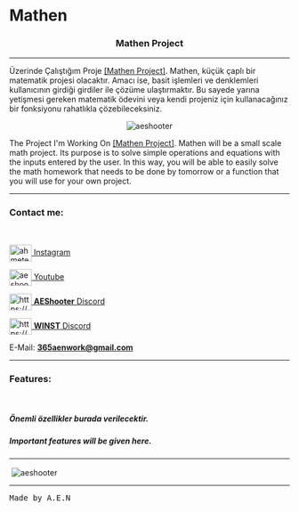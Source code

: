 # Mathen
<h3 align="center">Mathen Project</h3><hr>

Üzerinde Çalıştığım Proje <a href="https://github.com/AEShooter/Mathen">[Mathen Project]</a>. Mathen, küçük çaplı bir matematik projesi olacaktır. Amacı ise, basit işlemleri ve denklemleri kullanıcının girdiği girdiler ile çözüme ulaştırmaktır. Bu sayede yarına yetişmesi gereken matematik ödevini veya kendi projeniz için kullanacağınız bir fonksiyonu rahatlıkla çözebileceksiniz.<br>

<p align="center"> <img src="https://komarev.com/ghpvc/?username=aeshooter&label=Profile%20views&color=0e75b6&style=flat" alt="aeshooter" /> </p>

The Project I'm Working On <a href="https://github.com/AEShooter/Mathen">[Mathen Project]</a>. Mathen will be a small scale math project. Its purpose is to solve simple operations and equations with the inputs entered by the user. In this way, you will be able to easily solve the math homework that needs to be done by tomorrow or a function that you will use for your own project.<hr>

<h3 align="left">Contact me:</h3><br>
<p align="left">

<a href="https://instagram.com/ahmetennn" target="blank"> <img align="center" src="https://raw.githubusercontent.com/rahuldkjain/github-profile-readme-generator/master/src/images/icons/Social/instagram.svg" alt="ahmetennn" height="30" width="40" /> Instagram </a>


<a href="https://www.youtube.com/c/aeshooter" target="blank"><img align="center" src="https://raw.githubusercontent.com/rahuldkjain/github-profile-readme-generator/master/src/images/icons/Social/youtube.svg" alt="aeshooter" height="30" width="40" /> Youtube </a>


<a href="https://discord.gg/scRh8nhzSx" target="blank"><img align="center" src="https://raw.githubusercontent.com/rahuldkjain/github-profile-readme-generator/master/src/images/icons/Social/discord.svg" alt="https://discord.gg/scRh8nhzSx" height="30" width="40" /> **AEShooter** Discord </a>
  
<a href="https://discord.gg/VEm2M3aPep" target="blank"><img align="center" src="https://raw.githubusercontent.com/rahuldkjain/github-profile-readme-generator/master/src/images/icons/Social/discord.svg" alt="https://discord.gg/VEm2M3aPep" height="30" width="40" /> **WINST** Discord </a>

E-Mail: **365aenwork@gmail.com**
</p>
<hr>

<h3 align="left">Features:</h3><br>
<p align="left">
<h5>Önemli özellikler burada verilecektir.</h5>
<h5>Important features will be given here.</h5>

<hr>
<p>&nbsp;<img align="center" src="https://github-readme-stats.vercel.app/api?username=aeshooter&show_icons=true&theme=dark&hide_border=true&locale=tr" alt="aeshooter" /></p>
<hr>
<tt>Made by A.E.N</tt>
